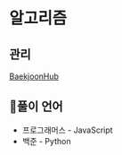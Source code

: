 # 알고리즘
## 관리
[BaekjoonHub](https://github.com/BaekjoonHub/BaekjoonHub)
## 풀이 언어
- 프로그래머스 - JavaScript
- 백준 - Python
